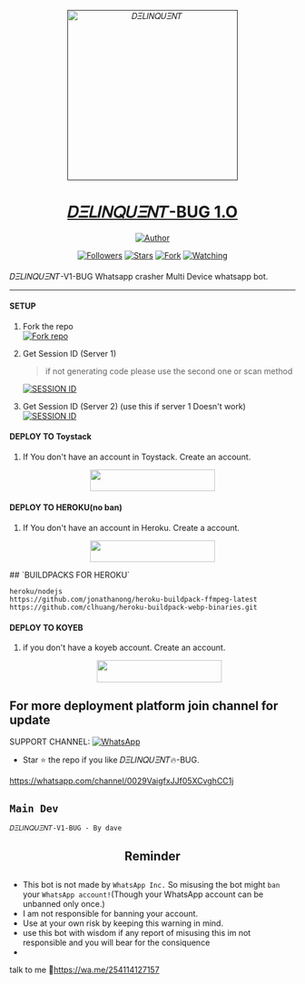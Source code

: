 <p align="center">  
  <a href="">
    <img alt="𝐷𝛯𝐿𝛪𝛮𝑄𝑈𝛯𝛮𝑇" height="300" src="https://telegra.ph/file/d92cb3a5e5ca3e490fcbf.jpg">
    <h1 align="center">𝐷𝛯𝐿𝛪𝛮𝑄𝑈𝛯𝛮𝑇-BUG 1.O</h1>
  </a>
</p>
<p align="center">
<a href="https://t.me/ednut_x"><img title="Author" src="https://img.shields.io/badge/𝐷𝛯𝐿𝛪𝛮𝑄𝑈𝛯𝛮𝑇-BOT-black?style=for-the-badge&logo=telegram"></a>
<p/>
<p align="center">
<a href="https://github.com/dave?tab=followers"><img title="Followers" src="https://img.shields.io/github/followers/Ednut001?label=Followers&style=social"></a>
<a href="https://github.com/dave/𝐷𝛯𝐿𝛪𝛮𝑄𝑈𝛯𝛮𝑇-v1-bug/stargazers/"><img title="Stars" src="https://img.shields.io/github/stars/Ednut001/𝐷𝛯𝐿𝛪𝛮𝑄𝑈𝛯𝛮𝑇𝑆🔥-v1-bug?&style=social"></a>
<a href="https://github.com/Ednut001/𝐷𝛯𝐿𝛪𝛮𝑄𝑈𝛯𝛮𝑇𝑆🔥-v1-bug/network/members"><img title="Fork" src="https://img.shields.io/github/forks/Ednut001/𝐷𝛯𝐿𝛪𝛮𝑄𝑈𝛯𝛮𝑇-v1-bug?style=social"></a>
<a href="https://github.com/Ednut001/𝐷𝛯𝐿𝛪𝛮𝑄𝑈𝛯𝛮𝑇-v1-bug/watchers"><img title="Watching" src="https://img.shields.io/github/watchers/Ednut001/𝐷𝛯𝐿𝛪𝛮𝑄𝑈𝛯𝛮𝑇-v1-bug?label=Watching&style=social"></a>
</p>

####  
𝐷𝛯𝐿𝛪𝛮𝑄𝑈𝛯𝛮𝑇-V1-BUG Whatsapp crasher Multi Device whatsapp bot.

***

#### SETUP

1. Fork the repo
    <br>
<a href='https://github.com/Ednut001/𝐷𝛯𝐿𝛪𝛮𝑄𝑈𝛯𝛮𝑇-v1-bug/fork' target="_blank"><img alt='Fork repo' src='https://img.shields.io/badge/Fork Repo-100000?style=for-the-badge&logo=scan&logoColor=white&labelColor=black&color=black'/></a>



2. Get Session ID (Server 1)
   > if not generating code please use the second one or scan method
    
     <a href='https://dave-pair-code.onrender.com/' target="_blank"><img alt='SESSION ID' src='https://img.shields.io/badge/Session_id-100000?style=for-the-badge&logo=scan&logoColor=white&labelColor=black&color=black'/></a>


3. Get Session ID (Server 2) (use this if server 1 Doesn't work)
    <br>
<a href='https://replit.com/@lolednut/ednut-pair-code' target="_blank"><img alt='SESSION ID' src='https://img.shields.io/badge/Session_id-100000?style=for-the-badge&logo=scan&logoColor=white&labelColor=black&color=black'/></a>



#### DEPLOY TO Toystack

1. If You don't have an account in Toystack. Create an account.
    <br>
<p align="center"><a href="https://toystack.ai"> <img src="https://img.shields.io/badge/Toystack%20Account-blue?style=for-the-badge&logo=Toystack" width="220" height="38.45"/></a></p>

#### DEPLOY TO HEROKU(no ban)

1. If You don't have an account in Heroku. Create a account.
    <br>
<p align="center"><a href="https://signup.heroku.com"> <img src="https://img.shields.io/badge/heroku%20Account-blue?style=for-the-badge&logo=heroku" width="220" height="38.45"/></a></p>
## `BUILDPACKS FOR HEROKU`

```
heroku/nodejs
https://github.com/jonathanong/heroku-buildpack-ffmpeg-latest
https://github.com/clhuang/heroku-buildpack-webp-binaries.git
```

#### DEPLOY TO KOYEB

1. if you don't have a koyeb account. Create an account.
   <br>
   <p align="center"><a href="https://app.koyeb.com/auth/signup"> <img src="https://img.shields.io/badge/Koyeb account-blue?style=for-the-badge&logo=koyeb" width="220" height="38.45"/></a></p>
 
 ## For more deployment platform join channel for update

SUPPORT CHANNEL: <a href="https://whatsapp.com/channel/0029VaigfxJJf05XCvghCC1j"><img alt="WhatsApp" src="https://img.shields.io/badge/Join CHANNEL-25D366?style=for-the-badge&logo=whatsapp&logoColor=white"/></a>

- Star ⭐ the repo if you like 𝐷𝛯𝐿𝛪𝛮𝑄𝑈𝛯𝛮𝑇🔥-BUG.

https://whatsapp.com/channel/0029VaigfxJJf05XCvghCC1j
## `Main Dev` 
<a src="https://i.imgur.com/QvvICDx.jpeg" width="250" height="250" alt="dave"/></a>
  
`𝐷𝛯𝐿𝛪𝛮𝑄𝑈𝛯𝛮𝑇-V1-BUG - By dave`

<h2 align="center">  Reminder
</h2>
    
## 
- This bot is not made by `WhatsApp Inc.` So misusing the bot might `ban` your `WhatsApp account!`(Though your WhatsApp account can be unbanned only once.)
- I am not responsible for banning your account.
- Use at your own risk by keeping this warning in mind.
- use this bot with wisdom if any report of misusing this im not responsible and you will bear for the consiquence
-  
talk to me 🤭https://wa.me/254114127157
